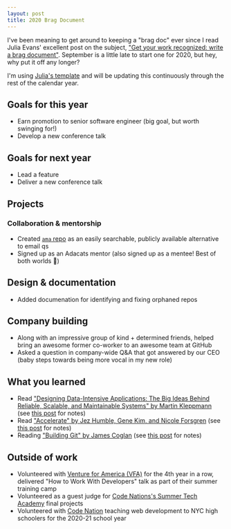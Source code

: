 ```yaml
---
layout: post
title: 2020 Brag Document
---
```


I've been meaning to get around to keeping a "brag doc" ever since I read Julia Evans' excellent post on the subject, ["Get your work recognized: write a brag document"](https://jvns.ca/blog/brag-documents). September is a little late to start one for 2020, but hey, why put it off any longer?

I'm using [Julia's template](https://jvns.ca/blog/brag-documents/#template) and will be updating this continuously through the rest of the calendar year.


## Goals for this year

<!--
List your major goals here! Sharing your goals with your manager & coworkers is really nice because it helps them see how they can support you in accomplishing those goals!
-->

- Earn promotion to senior software engineer (big goal, but worth swinging for!)
- Develop a new conference talk

## Goals for next year

<!--
If it's getting towards the end of the year, maybe start writing down what you think your goals for next year might be.
-->

- Lead a feature
- Deliver a new conference talk

## Projects

<!--
For each one, go through:

- What your contributions were (did you come up with the design? Which components did you build? Was there some useful insight like "wait, we can cut scope and do what we want by doing way less work" that you came up with?)
- The impact of the project - who was it for? Are there numbers you can attach to it? (saved X dollars? shipped new feature that has helped sell Y big deals? Improved performance by X%? Used by X internal users every day?). Did it support some important non-numeric company goal (required to pass an audit? helped retain an important user?)

Remember: don't forget to explain what the results of you work actually were! It's often important to go back a few months later and fill in what actually happened after you launched the project.
-->

### Collaboration & mentorship

<!--
Examples of things in this category:

- Helping others in an area you're an expert in (like "other engineers regularly ask me for one-off help solving weird bugs in their CSS" or "quoting from the C standard at just the right moment")
- Mentoring interns / helping new team members get started
- Writing really clear emails/meeting notes
- Foundational code that other people built on top of
- Improving monitoring / dashboards / on call
- Any code review that you spent a particularly long time on / that you think was especially important
- Important questions you answered ("helped Risha from OTHER_TEAM with a lot of questions related to Y")
- Mentoring someone on a project ("gave Ben advice from time to time on leading his first big project")
- Giving an internal talk or workshop
-->

- Created [`ama` repo](https://github.com/ktravers/ama) as an easily searchable, publicly available alternative to email qs
- Signed up as an Adacats mentor (also signed up as a mentee! Best of both worlds 🙌)


## Design & documentation

<!--
List design docs & documentation that you worked on

Design docs: I usually just say "wrote design for X" or "reviewed design for X"

Documentation: maybe briefly explain the goal behind this documentation (for example "we were getting a lot of questions about X, so I documented it and now we can answer the questions more quickly")
-->

- Added documenation for identifying and fixing orphaned repos

## Company building

<!--
This is a category we have at work - it basically means "things you did to help the company overall, not just your project / team". Some things that go in here:

- Going above & beyond with interviewing or recruiting (doing campus recruiting, etc)
- Improving important processes, like the interview process or writing better onboarding materials
-->

- Along with an impressive group of kind + determined friends, helped bring an awesome former co-worker to an awesome team at GitHub
- Asked a question in company-wide Q&A that got answered by our CEO (baby steps towards being more vocal in my new role)

## What you learned

<!--
Try listing important things you learned or skills you've acquired recently! Some examples of skills you might be learning or improving:

- how to do performance analysis & make code run faster
internals of an important piece of software (like the JVM or Postgres or Linux)
- how to use a library (like React)
- how to use an important tool (like the command line or Firefox dev tools)
- about a specific area of programming (like localization or timezones)
- an area like product management / UX design
- how to write a clear design doc
- a new programming language

It's really easy to lose track of what skills you're learning, and usually when I reflect on this I realize I learned a lot more than I thought and also notice things that I'm not learning that I wish I was.
-->

- Read ["Designing Data-Intensive Applications: The Big Ideas Behind Reliable, Scalable, and Maintainable Systems" by Martin Kleppmann](https://learning.oreilly.com/library/view/designing-data-intensive-applications/9781491903063/) (see [this post](https://kate-travers.com/posts/designing-data-intensive-applications) for notes)
- Read ["Accelerate" by Jez Humble, Gene Kim, and Nicole Forsgren](https://learning.oreilly.com/library/view/accelerate/9781457191435/) (see [this post](https://kate-travers.com/posts/accelerate-book-club) for notes)
- Reading ["Building Git" by James Coglan](https://shop.jcoglan.com/building-git/) (see [this post](https://kate-travers.com/posts/building-git) for notes)


## Outside of work

<!--
It's also often useful to track accomplishments outside of work, like:

- blog posts
- talks/panels
- open source work
- Industry recognition
-->

- Volunteered with [Venture for America (VFA)](https://ventureforamerica.org/) for the 4th year in a row, delivered "How to Work With Developers" talk as part of their summer training camp
- Volunteered as a guest judge for [Code Nations's Summer Tech Academy](https://codenation.org/spring-tech-academy/) final projects
- Volunteered with [Code Nation](https://codenation.org/volunteers/) teaching web development to NYC high schoolers for the 2020-21 school year
